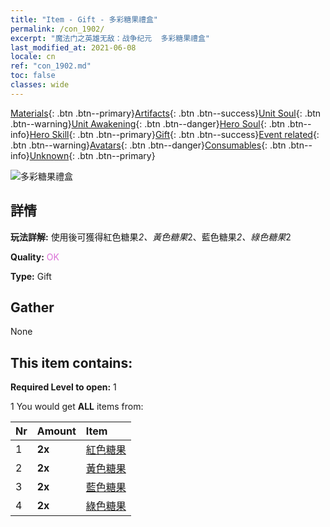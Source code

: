 ```yaml
---
title: "Item - Gift - 多彩糖果禮盒"
permalink: /con_1902/
excerpt: "魔法门之英雄无敌：战争纪元  多彩糖果禮盒"
last_modified_at: 2021-06-08
locale: cn
ref: "con_1902.md"
toc: false
classes: wide
---
```

 [Materials](/ItemsCN/){: .btn .btn--primary}[Artifacts](/ItemsCN/Artifacts/){: .btn .btn--success}[Unit Soul](/ItemsCN/UnitSoul/){: .btn .btn--warning}[Unit Awakening](/ItemsCN/UnitAwakening/){: .btn .btn--danger}[Hero Soul](/ItemsCN/HeroSoul/){: .btn .btn--info}[Hero Skill](/ItemsCN/HeroSkill/){: .btn .btn--primary}[Gift](/ItemsCN/Gift/){: .btn .btn--success}[Event related](/ItemsCN/Events/){: .btn .btn--warning}[Avatars](/ItemsCN/Avatars/){: .btn .btn--danger}[Consumables](/ItemsCN/Consumables/){: .btn .btn--info}[Unknown](/ItemsCN/Unknown/){: .btn .btn--primary}

 ![多彩糖果禮盒](/images/t/i_907525.png)

## 詳情
 **玩法詳解:** 使用後可獲得紅色糖果*2、黃色糖果*2、藍色糖果*2、綠色糖果*2

 **Quality:** <span style="color: #DA70D6">OK</span>

 **Type:** Gift

## Gather

  None

## This item contains:

 **Required Level to open:** 1

 1 You would get **ALL** items  from:

  | Nr | Amount |     Item    |
  |:---|:-------|:------------|
  | 1 |  **2x** | [紅色糖果](/cn/Items/con_549/) |  | 
  | 2 |  **2x** | [黃色糖果](/cn/Items/con_550/) |  | 
  | 3 |  **2x** | [藍色糖果](/cn/Items/con_551/) |  | 
  | 4 |  **2x** | [綠色糖果](/cn/Items/con_552/) |  | 
